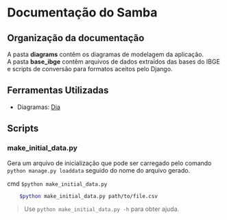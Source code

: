 # Documentação do Samba

## Organização da documentação

A pasta **diagrams** contêm os diagramas de modelagem da aplicação.\
A pasta **base_ibge** contêm arquivos de dados extraídos das bases do IBGE e scripts de conversão para formatos aceitos pelo Django.

## Ferramentas Utilizadas

* Diagramas: [Dia](https://sourceforge.net/projects/dia-installer/)

## Scripts

### make_initial_data.py

Gera um arquivo de inicialização que pode ser carregado pelo comando `python manage.py loaddata` seguido do nome do arquivo gerado.

cmd `$python make_initial_data.py`

```bash
	$python make_initial_data.py path/to/file.csv
```
> Use `python make_initial_data.py -h` para obter ajuda.

